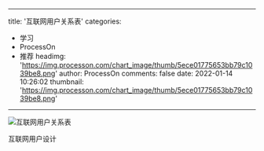 
---
title: '互联网用户关系表'
categories: 
 - 学习
 - ProcessOn
 - 推荐
headimg: 'https://img.processon.com/chart_image/thumb/5ece01775653bb79c1039be8.png'
author: ProcessOn
comments: false
date: 2022-01-14 10:26:02
thumbnail: 'https://img.processon.com/chart_image/thumb/5ece01775653bb79c1039be8.png'
---

<div>   
<img class="thumb" alt="互联网用户关系表" src="https://img.processon.com/chart_image/thumb/5ece01775653bb79c1039be8.png" referrerpolicy="no-referrer">
<p>互联网用户设计</p>  
</div>
            